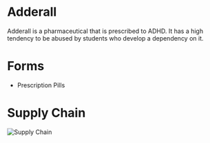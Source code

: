 # Adderall
Adderall is a pharmaceutical that is prescribed to ADHD. It has a high tendency to be abused by students who develop a dependency on it.

# Forms
* Prescription Pills

# Supply Chain

![Supply Chain](./adderall.png)
